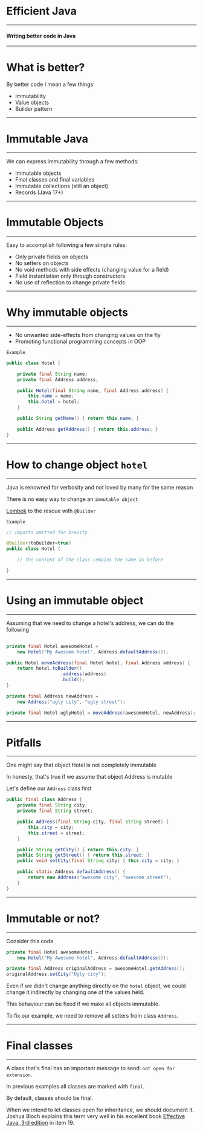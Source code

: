 
# Efficient Java

<hr/>

#### Writing better code in Java

---

# What is better?

By better code I mean a few things:

* Immutability
* Value objects
* Builder pattern

---

# Immutable Java

<hr/>

We can express immutability through a few methods:

* Immutable objects
* Final classes and final variables
* Immutable collections (still an object)
* Records (Java 17+)

---

# Immutable Objects

<hr/>

Easy to accomplish following a few simple rules:

* Only private fields on objects
* No setters on objects
* No void methods with side effects (changing value for a field)
* Field instantiation only through constructors
* No use of reflection to change private fields

---

# Why immutable objects

<hr/>

* No unwanted side-effects from changing values on the fly
* Promoting functional programming concepts in OOP

`Example`

```java
public class Hotel {

    private final String name;
    private final Address address;

    public Hotel(final String name, final Address address) {
        this.name = name;
        this.hotel = hotel;
    }

    public String getName() { return this.name; }

    public Address getAddress() { return this.address; }
}
```

---

# How to change object `hotel`

<hr/>

Java is renowned for verbosity and not loved by many for the same reason

There is no easy way to change an `immutable object`

[Lombok](https://projectlombok.org/) to the rescue with `@Builder`

`Example`

```java
// imports omitted for brevity

@Builder(toBuilder=true)
public class Hotel {

    // The content of the class remains the same as before

}
```

---

# Using an immutable object

<hr/>

Assuming that we need to change a hotel's address, we can do the following

```java
 
private final Hotel awesomeHotel = 
    new Hotel("My Awesome hotel", Address.defaultAddress());

public Hotel moveAddress(final Hotel hotel, final Address address) {
    return hotel.toBuilder()
                    .address(address)
                    .build();
}

private final Address newAddress = 
    new Address("ugly city", "ugly street");

private final Hotel uglyHotel = moveAddress(awesomeHotel, newAddress);

```

---

# Pitfalls

<hr>

One might say that object Hotel is not completely immutable

In honesty, that's true if we assume that object Address is mutable

Let's define our `Address` class first

```java
public final class Address {
    private final String city;
    private final String street;

    public Address(final String city, final String street) {
        this.city = city;
        this.street = street;
    }

    public String getCity() { return this.city; }
    public String getStreet() { return this.street; }
    public void setCity(final String city) { this.city = city; }

    public static Address defaultAddress() {
        return new Address("awesome city", "awesome street");
    }
}
```

---

# Immutable or not?

<hr/>

Consider this code

```java
private final Hotel awesomeHotel = 
    new Hotel("My Awesome hotel", Address.defaultAddress());

private final Address originalAddress = awesomeHotel.getAddress();
originalAddress.setCity("Ugly city");
```

Even if we didn't change anything directly on the `hotel` object, we could change it indirectly by changing one of the values held.

This behaviour can be fixed if we make all objects immutable.

To fix our example, we need to remove all setters from class `Address`.

---

# Final classes

<hr />

A class that's final has an important message to send: `not open for extension`.

In previous examples all classes are marked with `final`.

By default, classes should be final.

When we intend to let classes open for inheritance, we should document it. Joshua Bloch explains this term very well in his excellent book [Effective Java, 3rd edition](https://www.amazon.co.uk/Effective-Java-Joshua-Bloch-ebook/dp/B078H61SCH/ref=sr_1_1?_encoding=UTF8&keywords=Effective+Java&qid=1649185785&s=digital-text&sr=1-1) in item 19.
